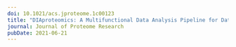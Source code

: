 ```yaml
---
doi: 10.1021/acs.jproteome.1c00123
title: "DIAproteomics: A Multifunctional Data Analysis Pipeline for Data-Independent Acquisition Proteomics and Peptidomics"
journal: Journal of Proteome Research
pubDate: 2021-06-21
---
```

